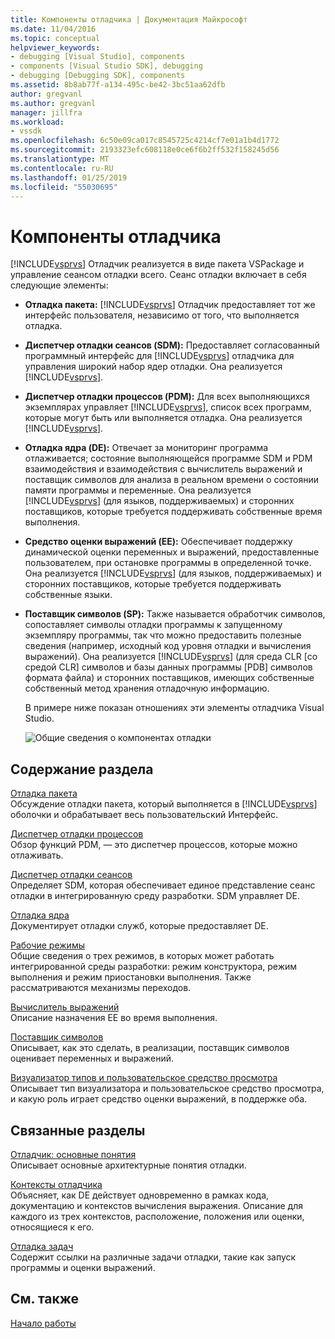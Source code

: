 ```yaml
---
title: Компоненты отладчика | Документация Майкрософт
ms.date: 11/04/2016
ms.topic: conceptual
helpviewer_keywords:
- debugging [Visual Studio], components
- components [Visual Studio SDK], debugging
- debugging [Debugging SDK], components
ms.assetid: 8b8ab77f-a134-495c-be42-3bc51aa62dfb
author: gregvanl
ms.author: gregvanl
manager: jillfra
ms.workload:
- vssdk
ms.openlocfilehash: 6c50e09ca017c8545725c4214cf7e01a1b4d1772
ms.sourcegitcommit: 2193323efc608118e0ce6f6b2ff532f158245d56
ms.translationtype: MT
ms.contentlocale: ru-RU
ms.lasthandoff: 01/25/2019
ms.locfileid: "55030695"
---
```

# <a name="debugger-components"></a>Компоненты отладчика
[!INCLUDE[vsprvs](../../code-quality/includes/vsprvs_md.md)] Отладчик реализуется в виде пакета VSPackage и управление сеансом отладки всего. Сеанс отладки включает в себя следующие элементы:  
  
- **Отладка пакета:** [!INCLUDE[vsprvs](../../code-quality/includes/vsprvs_md.md)] Отладчик предоставляет тот же интерфейс пользователя, независимо от того, что выполняется отладка.  
  
- **Диспетчер отладки сеансов (SDM):** Предоставляет согласованный программный интерфейс для [!INCLUDE[vsprvs](../../code-quality/includes/vsprvs_md.md)] отладчика для управления широкий набор ядер отладки. Она реализуется [!INCLUDE[vsprvs](../../code-quality/includes/vsprvs_md.md)].  
  
- **Диспетчер отладки процессов (PDM):** Для всех выполняющихся экземплярах управляет [!INCLUDE[vsprvs](../../code-quality/includes/vsprvs_md.md)], список всех программ, которые могут быть или выполняется отладка. Она реализуется [!INCLUDE[vsprvs](../../code-quality/includes/vsprvs_md.md)].  
  
- **Отладка ядра (DE):** Отвечает за мониторинг программа отлаживается; состояние выполняющейся программе SDM и PDM взаимодействия и взаимодействия с вычислитель выражений и поставщик символов для анализа в реальном времени о состоянии памяти программы и переменные. Она реализуется [!INCLUDE[vsprvs](../../code-quality/includes/vsprvs_md.md)] (для языков, поддерживаемых) и сторонних поставщиков, которые требуется поддерживать собственные время выполнения. 
  
- **Средство оценки выражений (EE):** Обеспечивает поддержку динамической оценки переменных и выражений, предоставленные пользователем, при остановке программы в определенной точке. Она реализуется [!INCLUDE[vsprvs](../../code-quality/includes/vsprvs_md.md)] (для языков, поддерживаемых) и сторонних поставщиков, которые требуется поддерживать собственные языки.  
  
- **Поставщик символов (SP):** Также называется обработчик символов, сопоставляет символы отладки программы к запущенному экземпляру программы, так что можно предоставить полезные сведения (например, исходный код уровня отладки и вычисления выражений). Она реализуется [!INCLUDE[vsprvs](../../code-quality/includes/vsprvs_md.md)] (для среда CLR [со средой CLR] символов и базы данных программы [PDB] символов формата файла) и сторонних поставщиков, имеющих собственные собственный метод хранения отладочную информацию.  
  
  В примере ниже показан отношениях эти элементы отладчика Visual Studio.  
  
  ![Общие сведения о компонентах отладки](../../extensibility/debugger/media/dbugcompovrview.gif "DBugCompOvrview")  
  
## <a name="in-this-section"></a>Содержание раздела  
 [Отладка пакета](../../extensibility/debugger/debug-package.md)  
 Обсуждение отладки пакета, который выполняется в [!INCLUDE[vsprvs](../../code-quality/includes/vsprvs_md.md)] оболочки и обрабатывает весь пользовательский Интерфейс.  
  
 [Диспетчер отладки процессов](../../extensibility/debugger/process-debug-manager.md)  
 Обзор функций PDM, — это диспетчер процессов, которые можно отлаживать.  
  
 [Диспетчер отладки сеансов](../../extensibility/debugger/session-debug-manager.md)  
 Определяет SDM, которая обеспечивает единое представление сеанс отладки в интегрированную среду разработки. SDM управляет DE.  
  
 [Отладка ядра](../../extensibility/debugger/debug-engine.md)  
 Документирует отладки служб, которые предоставляет DE.  
  
 [Рабочие режимы](../../extensibility/debugger/operational-modes.md)  
 Общие сведения о трех режимов, в которых может работать интегрированной среды разработки: режим конструктора, режим выполнения и режим приостановки выполнения. Также рассматриваются механизмы переходов.  
  
 [Вычислитель выражений](../../extensibility/debugger/expression-evaluator.md)  
 Описание назначения EE во время выполнения.  
  
 [Поставщик символов](../../extensibility/debugger/symbol-provider.md)  
 Описывает, как это сделать, в реализации, поставщик символов оценивает переменных и выражений.  
  
 [Визуализатор типов и пользовательское средство просмотра](../../extensibility/debugger/type-visualizer-and-custom-viewer.md)  
 Описывает тип визуализатора и пользовательское средство просмотра, и какую роль играет средство оценки выражений, в поддержке оба.  
  
## <a name="related-sections"></a>Связанные разделы  
 [Отладчик: основные понятия](../../extensibility/debugger/debugger-concepts.md)  
 Описывает основные архитектурные понятия отладки.  
  
 [Контексты отладчика](../../extensibility/debugger/debugger-contexts.md)  
 Объясняет, как DE действует одновременно в рамках кода, документацию и контекстов вычисления выражения. Описание для каждого из трех контекстов, расположение, положения или оценки, относящиеся к его.  
  
 [Отладка задач](../../extensibility/debugger/debugging-tasks.md)  
 Содержит ссылки на различные задачи отладки, такие как запуск программы и оценки выражений.  
  
## <a name="see-also"></a>См. также  
 [Начало работы](../../extensibility/debugger/getting-started-with-debugger-extensibility.md)
